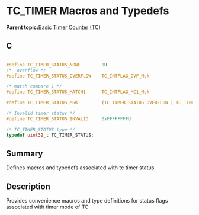 # TC\_TIMER Macros and Typedefs

**Parent topic:**[Basic Timer Counter \(TC\)](GUID-D805E0EA-6923-41A3-A27E-5A159783D12C.md)

## C

```c

#define TC_TIMER_STATUS_NONE        0U
/*  overflow */
#define TC_TIMER_STATUS_OVERFLOW    TC_INTFLAG_OVF_Msk

/* match compare 1 */
#define TC_TIMER_STATUS_MATCH1      TC_INTFLAG_MC1_Msk

#define TC_TIMER_STATUS_MSK         (TC_TIMER_STATUS_OVERFLOW | TC_TIMER_STATUS_MATCH1)

/* Invalid timer status */
#define TC_TIMER_STATUS_INVALID     0xFFFFFFFFU

/* TC_TIMER_STATUS type */
typedef uint32_t TC_TIMER_STATUS;

```

## Summary

Defines macros and typedefs associated with tc timer status

## Description

Provides convenience macros and type definitions for status flags associated with timer mode of TC

